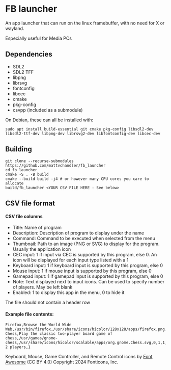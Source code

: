# FB launcher

An app launcher that can run on the linux framebuffer, with no need for X or
wayland.

Especially useful for Media PCs

## Dependencies

* SDL2
* SDL2 TFF
* libpng
* librsvg
* fontconfig
* libcec
* cmake
* pkg-config
* csvpp (included as a submodule)

On Debian, these can all be installed with:

    sudo apt install build-essential git cmake pkg-config libsdl2-dev libsdl2-ttf-dev libpng-dev librsvg2-dev libfontconfig-dev libcec-dev

## Building

    git clone --recurse-submodules https://github.com/mattvchandler/fb_launcher
    cd fb_launcher
    cmake -S . -B build
    cmake --build build -j4 # or however many CPU cores you care to allocate
    build/fb_launcher <YOUR CSV FILE HERE - See below>

## CSV file format

#### CSV file columns
* Title:          Name of program
* Description:    Description of program to display under the name
* Command:        Command to be executed when selected from the menu
* Thumbnail:      Path to an image (PNG or SVG) to display for the program.
                  Usually the application icon
* CEC input:      1 if input via CEC is supported by this program, else 0.
                  An icon will be displayed for each input type listed with a 1
* Keyboard input: 1 if keyboard input is supported by this program, else 0
* Mouse input:    1 if mouse input is supported by this program, else 0
* Gamepad input:  1 if gamepad input is supported by this program, else 0
* Note:           Text displayed next to input icons. Can be used to specify
                  number of players. May be left blank
* Enabled:        1 to display this app in the menu, 0 to hide it

The file should not contain a header row

#### Example file contents:
    Firefox,Browse the World Wide Web,/usr/bin/firefox,/usr/share/icons/hicolor/128x128/apps/firefox.png,0,1,1,0,,1
    Chess,Play the classic two-player board game of chess,/usr/games/gnome-chess,/usr/share/icons/hicolor/scalable/apps/org.gnome.Chess.svg,0,1,1,0,1-2 players,1

Keyboard, Mouse, Game Controller, and Remote Control icons by [Font Awesome](https://fontawesome.com/license/free) (CC BY 4.0) Copyright 2024 Fonticons, Inc.
